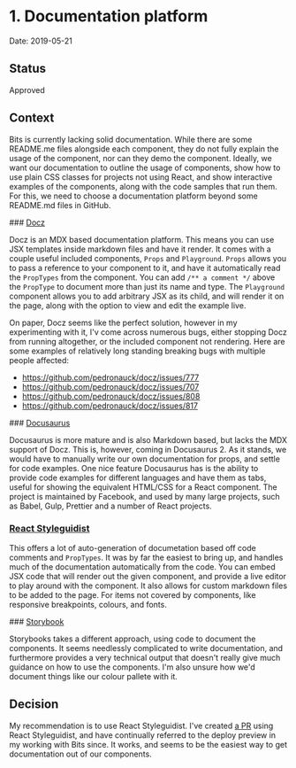 # 1. Documentation platform

Date: 2019-05-21

## Status

Approved

## Context

Bits is currently lacking solid documentation. While there are some README.me files alongside each component, they do not fully explain the usage of the component, nor can they demo the component. Ideally, we want our documentation to outline the usage of components, show how to use plain CSS classes for projects not using React, and show interactive examples of the components, along with the code samples that run them. For this, we need to choose a documentation platform beyond some README.md files in GitHub.

### [Docz](https://docz.site)

Docz is an MDX based documentation platform. This means you can use JSX templates inside markdown files and have it render. It comes with a couple useful included components, `Props` and `Playground`. `Props` allows you to pass a reference to your component to it, and have it automatically read the `PropTypes` from the component. You can add `/** a comment */` above the `PropType` to document more than just its name and type. The `Playground` component allows you to add arbitrary JSX as its child, and will render it on the page, along with the option to view and edit the example live.

On paper, Docz seems like the perfect solution, however in my experimenting with it, I'v come across numerous bugs, either stopping Docz from running altogether, or the included component not rendering. Here are some examples of relatively long standing breaking bugs with multiple people affected:

* https://github.com/pedronauck/docz/issues/777
* https://github.com/pedronauck/docz/issues/707
* https://github.com/pedronauck/docz/issues/808
* https://github.com/pedronauck/docz/issues/817

### [Docusaurus](https://docusaurus.io/)

Docusaurus is more mature and is also Markdown based, but lacks the MDX support of Docz. This is, however, coming in Docusaurus 2. As it stands, we would have to manually write our own documentation for props, and settle for code examples. One nice feature Docusaurus has is the ability to provide code examples for different languages and have them as tabs, useful for showing the equivalent HTML/CSS for a React component. The project is maintained by Facebook, and used by many large projects, such as Babel, Gulp, Prettier and a number of React projects.

### [React Styleguidist](https://react-styleguidist.js.org)

This offers a lot of auto-generation of documetation based off code comments and `PropTypes`. It was by far the easiest to bring up, and handles much of the documentation automatically from the code. You can embed JSX code that will render out the given component, and provide a live editor to play around with the component. It also allows for custom markdown files to be added to the page. For items not covered by components, like responsive breakpoints, colours, and fonts.

### [Storybook](https://storybook.js.org/)

Storybooks takes a different approach, using code to document the components. It seems needlessly complicated to write documentation, and furthermore provides a very technical output that doesn't really give much guidance on how to use the components. I'm also unsure how we'd document things like our colour pallete with it.

## Decision

My recommendation is to use React Styleguidist. I've created [a PR](https://github.com/RaspberryPiFoundation/Bits/pull/115) using React Styleguidist, and have continually referred to the deploy preview in my working with Bits since. It works, and seems to be the easiest way to get documentation out of our components.
